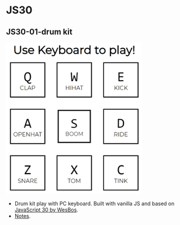 # JS30

## JS30-01-drum kit

![demonstration of drum kit](./images/drumKit.gif)

- Drum kit play with PC keyboard. Built with vanilla JS and based on [JavaScript 30 by WesBos](https://github.com/wesbos/JavaScript30).
- [Notes](./notes/01-drum-kit.md).

